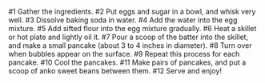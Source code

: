 #1 Gather the ingredients.
#2 Put eggs and sugar in a bowl, and whisk very well.
#3 Dissolve baking soda in water.
#4 Add the water into the egg mixture.
#5 Add sifted flour into the egg mixture gradually.
#6 Heat a skillet or hot plate and lightly oil it.
#7 Pour a scoop of the batter into the skillet, and make a small pancake (about 3 to 4 inches in diameter).
#8 Turn over when bubbles appear on the surface.
#9 Repeat this process for each pancake.
#10 Cool the pancakes.
#11 Make pairs of pancakes, and put a scoop of anko sweet beans between them.
#12 Serve and enjoy!